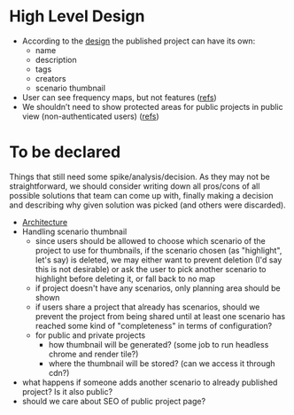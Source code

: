 # High Level Design
* According to the [design](https://www.figma.com/file/hq0BZNB9fzyFSbEUgQIHdK/Marxan-Visual_V02?node-id=4684%3A7130) the published project can have its own:
    * name
    * description
    * tags
    * creators
    * scenario thumbnail
* User can see frequency maps, but not features ([refs](https://vizzuality.atlassian.net/browse/MARXAN-864?focusedCommentId=13137))
* We shouldn’t need to show protected areas for public projects in public view (non-authenticated users) ([refs](https://vizzuality.atlassian.net/browse/MARXAN-863?focusedCommentId=13138))

# To be declared 

Things that still need some spike/analysis/decision. As they may not be 
straightforward, we should consider writing down all pros/cons of all 
possible solutions that team can come up with, finally making a decision and 
describing why given solution was picked (and others were discarded).

* [Architecture](./../../../adr/0006_published_projects.md)
* Handling scenario thumbnail
    * since users should be allowed to choose which scenario of the project to use for thumbnails, if the scenario chosen (as "highlight", let's say) is deleted, we may either want to prevent deletion (I'd say this is not desirable) or ask the user to pick another scenario to highlight before deleting it, or fall back to no map
    * if project doesn't have any scenarios, only planning area should be shown
    * if users share a project that already has scenarios, should we prevent the project from being shared until at least one scenario has reached some kind of "completeness" in terms of configuration?
    * for public and private projects
        * how thumbnail will be generated? (some job to run headless chrome and render tile?)
        * where the thumbnail will be stored? (can we access it through cdn?)
* what happens if someone adds another scenario to already published project? Is it also public?
* should we care about SEO of public project page?    
